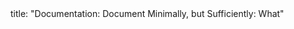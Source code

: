 <frontmatter>
title: "Documentation: Document Minimally, but Sufficiently: What"
</frontmatter>

<include src="index-body.md" boilerplate />
